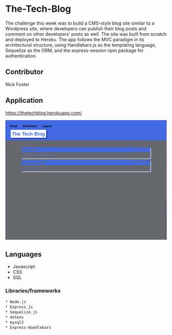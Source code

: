 # The-Tech-Blog

The challenge this week was to build a CMS-style blog site similar to a Wordpress site, where developers can publish their blog posts and comment on other developers’ posts as well. The site was built from scratch and deployed to Heroku. The app follows the MVC paradigm in its architectural structure, using Handlebars.js as the templating language, Sequelize as the ORM, and the express-session npm package for authentication.

## Contributor
  Nick Foster

## Application
https://thetechblog.herokuapp.com/

![my screenshot](https://github.com/NickFS/The-Tech-Blog/blob/main/blog-image.PNG)

## Languages
  * Javascript
  * CSS
  * SQL
  
  ### Libraries/frameworks
    * Node.js
    * Express.js
    * Sequelize.js
    * dotenv
    * mysql2
    * Express-Handlebars
    
    